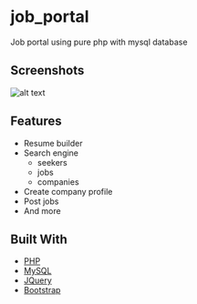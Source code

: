 # job_portal
Job portal using pure php with mysql database


## Screenshots
![alt text](https://raw.githubusercontent.com/RaoufGrera/job_portal/master/images/readme_img/login.png?raw=true)

## Features
- Resume builder
- Search engine
    - seekers
    - jobs
    - companies
- Create company profile
- Post jobs
- And more

## Built With
* [PHP](https://www.php.net/)
* [MySQL](https://www.mysql.com/)
* [JQuery](https://jquery.com)
* [Bootstrap](https://getbootstrap.com)
